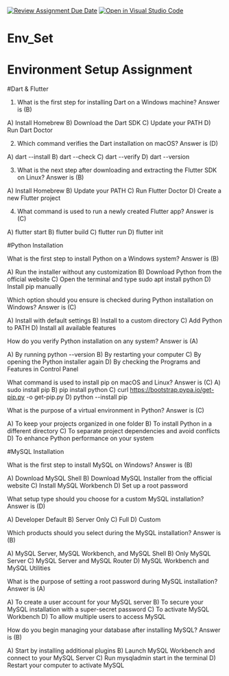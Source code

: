 [![Review Assignment Due Date](https://classroom.github.com/assets/deadline-readme-button-22041afd0340ce965d47ae6ef1cefeee28c7c493a6346c4f15d667ab976d596c.svg)](https://classroom.github.com/a/vnsr1XuU)
[![Open in Visual Studio Code](https://classroom.github.com/assets/open-in-vscode-2e0aaae1b6195c2367325f4f02e2d04e9abb55f0b24a779b69b11b9e10269abc.svg)](https://classroom.github.com/online_ide?assignment_repo_id=15674341&assignment_repo_type=AssignmentRepo)
# Env_Set

# Environment Setup Assignment

#Dart & Flutter

1. What is the first step for installing Dart on a Windows machine?
   Answer is (B)

A) Install Homebrew
B) Download the Dart SDK
C) Update your PATH
D) Run Dart Doctor


2. Which command verifies the Dart installation on macOS?
   Answer is (D)

A) dart --install
B) dart --check
C) dart --verify
D) dart --version


3. What is the next step after downloading and extracting the Flutter SDK on Linux?
   Answer is (B) 

A) Install Homebrew
B) Update your PATH
C) Run Flutter Doctor
D) Create a new Flutter project


4. What command is used to run a newly created Flutter app?
    Answer is (C)

A) flutter start
B) flutter build
C) flutter run
D) flutter init


#Python Installation

What is the first step to install Python on a Windows system?
 Answer is (B)

A) Run the installer without any customization
B) Download Python from the official website
C) Open the terminal and type sudo apt install python
D) Install pip manually

Which option should you ensure is checked during Python installation on Windows?
 Answer is (C)

A) Install with default settings
B) Install to a custom directory
C) Add Python to PATH
D) Install all available features

How do you verify Python installation on any system?
 Answer is (A)

A) By running python --version
B) By restarting your computer
C) By opening the Python installer again
D) By checking the Programs and Features in Control Panel

What command is used to install pip on macOS and Linux?
 Answer is (C)
A) sudo install pip
B) pip install python
C) curl https://bootstrap.pypa.io/get-pip.py -o get-pip.py
D) python --install pip

What is the purpose of a virtual environment in Python?
Answer is (C)

A) To keep your projects organized in one folder
B) To install Python in a different directory
C) To separate project dependencies and avoid conflicts
D) To enhance Python performance on your system

#MySQL Installation

What is the first step to install MySQL on Windows?
 Answer is (B)
  
A) Download MySQL Shell
B) Download MySQL Installer from the official website
C) Install MySQL Workbench
D) Set up a root password

What setup type should you choose for a custom MySQL installation?
 Answer is (D)

A) Developer Default
B) Server Only
C) Full
D) Custom

Which products should you select during the MySQL installation?
 Answer is (B)


A) MySQL Server, MySQL Workbench, and MySQL Shell
B) Only MySQL Server
C) MySQL Server and MySQL Router
D) MySQL Workbench and MySQL Utilities

What is the purpose of setting a root password during MySQL installation?
 Answer is (A)

A) To create a user account for your MySQL server
B) To secure your MySQL installation with a super-secret password
C) To activate MySQL Workbench
D) To allow multiple users to access MySQL

How do you begin managing your database after installing MySQL?
 Answer is (B)

A) Start by installing additional plugins
B) Launch MySQL Workbench and connect to your MySQL Server
C) Run mysqladmin start in the terminal
D) Restart your computer to activate MySQL
